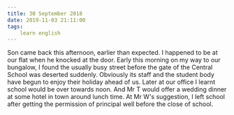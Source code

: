 ```yaml
---
title: 30 September 2018
date: 2019-11-03 21:11:00
tags:
    learn english
---
```


Son came back this afternoon, earlier than expected. I happened to be at our flat when he knocked at the door. Early this morning on my way to our bungalow, I found the usually busy street before the gate of the Central School was deserted suddenly. Obviously its staff and the student body have begun to enjoy their holiday ahead of us. Later at our office I learnt school would be over towards noon. And Mr T would offer a wedding dinner at some hotel in town around lunch time. At Mr W's suggestion, I left school after getting the permission of principal well before the close of school.